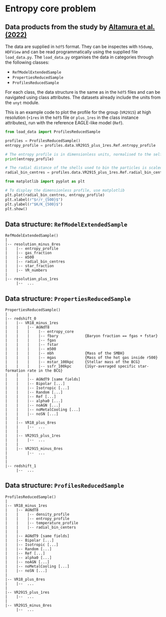 # Entropy core problem
## Data products from the study by [Altamura et al. (2022)](https://ui.adsabs.harvard.edu/abs/2022arXiv221009978A/abstract)
The data are supplied in `hdf5` format. They can be inspectes with `h5dump`, `HDFView` and can be read programmatically using the supplied file `load_data.py`. The `load_data.py` organises the data in categories through the following classes:
- `RefModelExtendedSample`
- `PropertiesReducedSample`
- `ProfilesReducedSample`

For each class, the data structure is the same as in the `hdf5` files and can be navigated using class attributes. The datasets already include the units from the `unyt` module.

This is an example code to plot the profile for the group (`VR2915`) at high resolution (`+1res` in the `hdf5` file or `plus_1res` in the class instance attributes), run with the reference EAGLE-like model (`Ref`).
```python
from load_data import ProfilesReducedSample

profiles = ProfilesReducedSample()
entropy_profile = profiles.data.VR2915_plus_1res.Ref.entropy_profile

# The entropy profile is in dimensionless units, normalised to the self-similar scaling $K_{500}$ 
print(entropy_profile)

# The radial distance of the shells used to bin the particles is scaled by $r_{500}$
radial_bin_centres = profiles.data.VR2915_plus_1res.Ref.radial_bin_centres

from matplotlib import pyplot as plt

# To display the dimensionless profile, use matplotlib
plt.plot(radial_bin_centres, entropy_profile)
plt.xlabel(r"$r/r_{500}$")
plt.ylabel(r"$K/K_{500}$")
plt.show()
```

## Data structure: `RefModelExtendedSample`
```text
RefModelExtendedSample()
|
|-- resolution_minus_8res
|    |-- entropy_profile
|    |-- gas_fraction
|    |-- m500
|    |-- radial_bin_centres
|    |-- star_fraction
|    |-- VR_numbers
|
|-- resolution_plus_1res
     |--  ...
```

## Data structure: `PropertiesReducedSample`
```text
PropertiesReducedSample()
|
|-- redshift_0
|    |-- VR18_minus_1res
|    |    |-- AGNdT8
|    |    |    |-- entropy_core
|    |    |    |-- fbary            {Baryon fraction == fgas + fstar}
|    |    |    |-- fgas
|    |    |    |-- fstar
|    |    |    |-- m500
|    |    |    |-- mbh              {Mass of the SMBH}
|    |    |    |-- mgas             {Mass of the hot gas inside r500}
|    |    |    |-- mstar_100kpc     {Stellar mass of the BCG}
|    |    |    |-- ssfr_100kpc      {1Gyr-averaged specific star-formation rate in the BCG}
|    |    |
|    |    |-- AGNdT9 [same fields]
|    |    |-- Bipolar [...]
|    |    |-- Isotropic [...]
|    |    |-- Random [...]
|    |    |-- Ref [...]
|    |    |-- alpha0 [...]
|    |    |-- noAGN [...]
|    |    |-- noMetalCooling [...]
|    |    |-- noSN [...]
|    |
|    |-- VR18_plus_8res
|    |    |--  ...
|    |
|    |-- VR2915_plus_1res
|    |    |--  ...
|    |
|    |-- VR2915_minus_8res
|         |--  ...
|
|
|-- redshift_1
     |--  ...
```

## Data structure: `ProfilesReducedSample`
```text
ProfilesReducedSample()
|
|-- VR18_minus_1res
|    |-- AGNdT8
|    |    |-- density_profile
|    |    |-- entropy_profile
|    |    |-- temperature_profile
|    |    |-- radial_bin_centers
|    |
|    |-- AGNdT9 [same fields]
|    |-- Bipolar [...]
|    |-- Isotropic [...]
|    |-- Random [...]
|    |-- Ref [...]
|    |-- alpha0 [...]
|    |-- noAGN [...]
|    |-- noMetalCooling [...]
|    |-- noSN [...]
|
|-- VR18_plus_8res
|    |--  ...
|
|-- VR2915_plus_1res
|    |--  ...
|
|-- VR2915_minus_8res
     |--  ...
```
